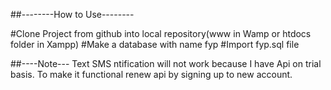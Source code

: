 ##--------How to Use--------

#Clone Project from github into local repository(www in Wamp or htdocs folder in Xampp)
#Make a database with name fyp
#Import fyp.sql file

 ##----Note---
Text SMS ntification will not work because I have Api on trial basis. To make it functional renew api by signing up to new account.
